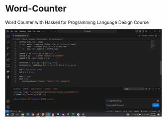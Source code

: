 # Word-Counter
Word Counter with Haskell for Programming Language Design Course

<img src="Picture/1.png">
